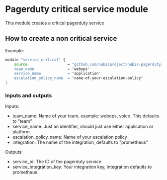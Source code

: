 # Pagerduty critical service module
This module creates a critical pagerduty service

## How to create a non critical service
Example:

```bash
module "service_critical" {
    source                  = "github.com/nubisproject/nubis-pagerduty//service-critical?ref=develop
    team_name               = "webops"
    service_name            = "application"
    escalation_policy_name  = "name-of-your-escalation-policy"
}
```

### Inputs and outputs
Inputs:
 * team_name: Name of your team, example: webops, voice. This defaults to "team"
 * service_name: Just an identifier, should just use either application or platform
 * escalation_policy_name: Name of your escalation policy
 * integration: The name of the integration, defaults to "prometheus"

Outputs:
 * service_id: The ID of the pagerduty service
 * service_integration_key: Your integration key, integration defaults to prometheus
